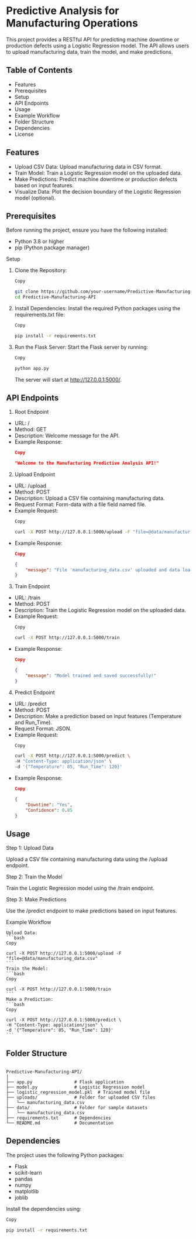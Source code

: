 # Predictive Analysis for Manufacturing Operations

This project provides a RESTful API for predicting machine downtime or production defects using a Logistic Regression model. The API allows users to upload manufacturing data, train the model, and make predictions.
## Table of Contents
- Features
- Prerequisites
- Setup
- API Endpoints
- Usage
- Example Workflow
- Folder Structure
- Dependencies
- License

## Features
- Upload CSV Data: Upload manufacturing data in CSV format.
- Train Model: Train a Logistic Regression model on the uploaded data.
- Make Predictions: Predict machine downtime or production defects based on input features.
- Visualize Data: Plot the decision boundary of the Logistic Regression model (optional).

## Prerequisites
Before running the project, ensure you have the following installed:
- Python 3.8 or higher
- pip (Python package manager)

Setup
1. Clone the Repository:
    ```bash
    Copy

    git clone https://github.com/your-username/Predictive-Manufacturing-API.git
    cd Predictive-Manufacturing-API
    ```
2. Install Dependencies:
    Install the required Python packages using the requirements.txt file:
    ```bash
    Copy

    pip install -r requirements.txt
    ```
3. Run the Flask Server:
    Start the Flask server by running:
    ```bash
    Copy

    python app.py
    ```
    The server will start at http://127.0.0.1:5000/.

## API Endpoints
1. Root Endpoint
- URL: /
- Method: GET
- Description: Welcome message for the API.
- Example Response:
    ```json
    Copy

    "Welcome to the Manufacturing Predictive Analysis API!"
    ```
2. Upload Endpoint
- URL: /upload
- Method: POST
- Description: Upload a CSV file containing manufacturing data.
- Request Format: Form-data with a file field named file.
- Example Request:
    ```bash
    Copy

    curl -X POST http://127.0.0.1:5000/upload -F "file=@data/manufacturing_data.csv"
    ```
- Example Response:
    ```json
    Copy

    {
        "message": "File 'manufacturing_data.csv' uploaded and data loaded successfully!"
    }
    ```
3. Train Endpoint
- URL: /train
- Method: POST
- Description: Train the Logistic Regression model on the uploaded data.
- Example Request:
    ```bash
    Copy

    curl -X POST http://127.0.0.1:5000/train
    ```
- Example Response:
    ```json
    Copy

    {
        "message": "Model trained and saved successfully!"
    }
    ```
4. Predict Endpoint
- URL: /predict
- Method: POST
- Description: Make a prediction based on input features (Temperature and Run_Time).
- Request Format: JSON.
- Example Request:
    ```bash
    Copy

    curl -X POST http://127.0.0.1:5000/predict \
    -H "Content-Type: application/json" \
    -d '{"Temperature": 85, "Run_Time": 120}'
    ```
- Example Response:
    ```json
    Copy

    {
        "Downtime": "Yes",
        "Confidence": 0.85
    }
    ```
## Usage
Step 1: Upload Data

Upload a CSV file containing manufacturing data using the /upload endpoint.

Step 2: Train the Model

Train the Logistic Regression model using the /train endpoint.

Step 3: Make Predictions

Use the /predict endpoint to make predictions based on input features.

Example Workflow

    Upload Data:
    ```bash
    Copy

    curl -X POST http://127.0.0.1:5000/upload -F "file=@data/manufacturing_data.csv"
    ```
    Train the Model:
    ```bash
    Copy

    curl -X POST http://127.0.0.1:5000/train
    ```
    Make a Prediction:
    ```bash
    Copy

    curl -X POST http://127.0.0.1:5000/predict \
    -H "Content-Type: application/json" \
    -d '{"Temperature": 85, "Run_Time": 120}'
    ```
## Folder Structure
```Copy

Predictive-Manufacturing-API/
│
├── app.py                # Flask application
├── model.py              # Logistic Regression model
├── logistic_regression_model.pkl  # Trained model file
├── uploads/              # Folder for uploaded CSV files
│   └── manufacturing_data.csv
├── data/                 # Folder for sample datasets
│   └── manufacturing_data.csv
├── requirements.txt      # Dependencies
└── README.md             # Documentation
```
## Dependencies

The project uses the following Python packages:
- Flask
- scikit-learn
- pandas
- numpy
- matplotlib
- joblib

Install the dependencies using:
```bash
Copy

pip install -r requirements.txt
```
